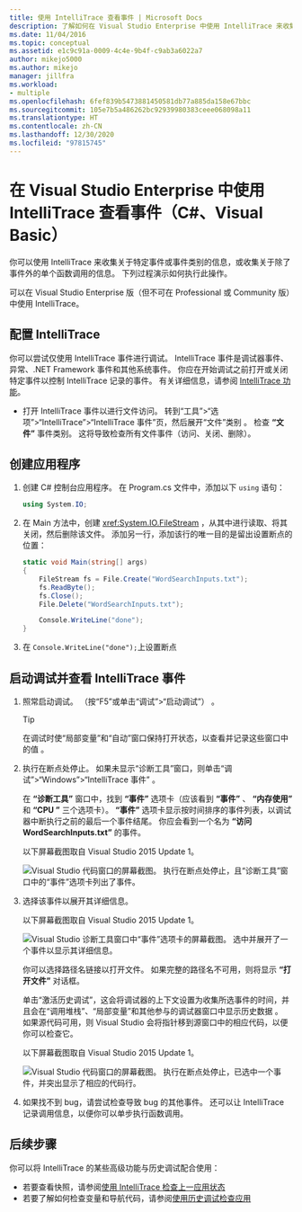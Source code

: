 ```yaml
---
title: 使用 IntelliTrace 查看事件 | Microsoft Docs
description: 了解如何在 Visual Studio Enterprise 中使用 IntelliTrace 来收集有关特定事件、事件类别和单个函数调用的数据。
ms.date: 11/04/2016
ms.topic: conceptual
ms.assetid: e1c9c91a-0009-4c4e-9b4f-c9ab3a6022a7
author: mikejo5000
ms.author: mikejo
manager: jillfra
ms.workload:
- multiple
ms.openlocfilehash: 6fef839b5473881450581db77a885da158e67bbc
ms.sourcegitcommit: 105e7b5a486262bc92939980383ceee068098a11
ms.translationtype: HT
ms.contentlocale: zh-CN
ms.lasthandoff: 12/30/2020
ms.locfileid: "97815745"
---
```

# <a name="view-events-with-intellitrace-in-visual-studio-enterprise-c-visual-basic"></a>在 Visual Studio Enterprise 中使用 IntelliTrace 查看事件（C#、Visual Basic）

你可以使用 IntelliTrace 来收集关于特定事件或事件类别的信息，或收集关于除了事件外的单个函数调用的信息。 下列过程演示如何执行此操作。

可以在 Visual Studio Enterprise 版（但不可在 Professional 或 Community 版）中使用 IntelliTrace。

## <a name="configure-intellitrace"></a><a name="GettingStarted"></a> 配置 IntelliTrace

你可以尝试仅使用 IntelliTrace 事件进行调试。 IntelliTrace 事件是调试器事件、异常、.NET Framework 事件和其他系统事件。 你应在开始调试之前打开或关闭特定事件以控制 IntelliTrace 记录的事件。 有关详细信息，请参阅 [IntelliTrace 功能](../debugger/intellitrace-features.md)。

- 打开 IntelliTrace 事件以进行文件访问。 转到“工具”>“选项”>“IntelliTrace”>“IntelliTrace 事件”页，然后展开“文件”类别 。 检查 **“文件”** 事件类别。 这将导致检查所有文件事件（访问、关闭、删除）。

## <a name="create-your-app"></a>创建应用程序

1. 创建 C# 控制台应用程序。 在 Program.cs 文件中，添加以下 `using` 语句：

    ```csharp
    using System.IO;
    ```

2. 在 Main 方法中，创建 <xref:System.IO.FileStream> ，从其中进行读取、将其关闭，然后删除该文件。 添加另一行，添加该行的唯一目的是留出设置断点的位置：

    ```csharp
    static void Main(string[] args)
    {
        FileStream fs = File.Create("WordSearchInputs.txt");
        fs.ReadByte();
        fs.Close();
        File.Delete("WordSearchInputs.txt");

        Console.WriteLine("done");
    }
    ```

3. 在 `Console.WriteLine("done");`上设置断点

## <a name="start-debugging-and-view-intellitrace-events"></a>启动调试并查看 IntelliTrace 事件

1. 照常启动调试。 （按“F5”或单击“调试”>“启动调试”） 。

    > [!TIP]
    > 在调试时使“局部变量”和“自动”窗口保持打开状态，以查看并记录这些窗口中的值 。

2. 执行在断点处停止。 如果未显示“诊断工具”窗口，则单击“调试”>“Windows”>“IntelliTrace 事件” 。

    在 **“诊断工具”** 窗口中，找到 **“事件”** 选项卡（应该看到 **“事件”** 、 **“内存使用”** 和 **“CPU ”** 三个选项卡）。 **“事件”** 选项卡显示按时间排序的事件列表，以调试器中断执行之前的最后一个事件结尾。 你应会看到一个名为 **“访问 WordSearchInputs.txt”** 的事件。

    以下屏幕截图取自 Visual Studio 2015 Update 1。

    ![Visual Studio 代码窗口的屏幕截图。 执行在断点处停止，且“诊断工具”窗口中的“事件”选项卡列出了事件。](../debugger/media/intellitrace-update1.png)

3. 选择该事件以展开其详细信息。

    以下屏幕截图取自 Visual Studio 2015 Update 1。

    ![Visual Studio 诊断工具窗口中“事件”选项卡的屏幕截图。 选中并展开了一个事件以显示其详细信息。](../debugger/media/intellitraceupdate1-singleevent.png)

    你可以选择路径名链接以打开文件。 如果完整的路径名不可用，则将显示 **“打开文件”** 对话框。

    单击“激活历史调试”，这会将调试器的上下文设置为收集所选事件的时间，并且会在“调用堆栈”、“局部变量”和其他参与的调试器窗口中显示历史数据  。 如果源代码可用，则 Visual Studio 会将指针移到源窗口中的相应代码，以便你可以检查它。

    以下屏幕截图取自 Visual Studio 2015 Update 1。

    ![Visual Studio 代码窗口的屏幕截图。 执行在断点处停止，已选中一个事件，并突出显示了相应的代码行。](../debugger/media/historicaldebugging-update1.png)

4. 如果找不到 bug，请尝试检查导致 bug 的其他事件。 还可以让 IntelliTrace 记录调用信息，以便你可以单步执行函数调用。

## <a name="next-steps"></a>后续步骤

你可以将 IntelliTrace 的某些高级功能与历史调试配合使用：

- 若要查看快照，请参阅[使用 IntelliTrace 检查上一应用状态](../debugger/view-historical-application-state.md)
- 若要了解如何检查变量和导航代码，请参阅[使用历史调试检查应用](../debugger/historical-debugging-inspect-app.md)
